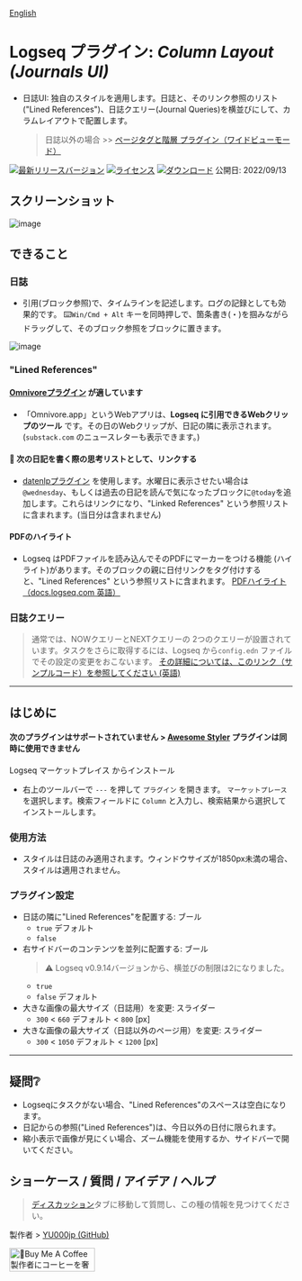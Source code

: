 [English](https://github.com/YU000jp/Logseq-column-Layout)

# Logseq プラグイン: *Column Layout (Journals UI)*

- 日誌UI: 独自のスタイルを適用します。日誌と、そのリンク参照のリスト("Lined References")、日誌クエリー(Journal Queries)を横並びにして、カラムレイアウトで配置します。
  > 日誌以外の場合 >> [ページタグと階層 プラグイン（ワイドビューモード）](https://github.com/YU000jp/logseq-page-tags-and-hierarchy/)

[![最新リリースバージョン](https://img.shields.io/github/v/release/YU000jp/Logseq-column-Layout)](https://github.com/YU000jp/Logseq-column-Layout/releases)
[![ライセンス](https://img.shields.io/github/license/YU000jp/Logseq-column-Layout?color=blue)](https://github.com/YU000jp/Logseq-column-Layout/blob/main/LICENSE)
[![ダウンロード](https://img.shields.io/github/downloads/YU000jp/Logseq-column-Layout/total.svg)](https://github.com/YU000jp/Logseq-column-Layout/releases)
 公開日: 2022/09/13

## スクリーンショット

![image](https://user-images.githubusercontent.com/111847207/195663729-7c979e9e-9309-4f0b-9766-581778c5aaa7.png)

## できること

### 日誌

- 引用(ブロック参照)で、タイムラインを記述します。ログの記録としても効果的です。 ⌨️`Win/Cmd + Alt` キーを同時押しで、箇条書き(・)を掴みながらドラッグして、そのブロック参照をブロックに置きます。

![image](https://user-images.githubusercontent.com/111847207/195662824-35aecadd-c404-42a8-82eb-54ffc628c321.png)

### "Lined References"

#### [Omnivoreプラグイン](https://github.com/omnivore-app/logseq-omnivore) が適しています

- 「Omnivore.app」というWebアプリは、**Logseq に引用できるWebクリップのツール** です。その日のWebクリップが、日記の隣に表示されます。 (`substack.com` のニュースレターも表示できます。)

#### 📅 次の日記を書く際の思考リストとして、リンクする

- [datenlpプラグイン](https://github.com/hkgnp/logseq-datenlp-plugin) を使用します。水曜日に表示させたい場合は`@wednesday`、もしくは過去の日記を読んで気になったブロックに`@today`を追加します。これらはリンクになり、"Linked References" という参照リストに含まれます。(当日分は含まれません)

#### PDFのハイライト

- Logseq はPDFファイルを読み込んでそのPDFにマーカーをつける機能 (ハイライト)があります。そのブロックの親に日付リンクをタグ付けすると、"Lined References" という参照リストに含まれます。 [PDFハイライト（docs.logseq.com 英語）](https://docs.logseq.com/#/page/pdf%20highlights)

### 日誌クエリー

> 通常では、NOWクエリーとNEXTクエリーの 2つのクエリーが設置されています。タスクをさらに取得するには、Logseq から`config.edn` ファイルでその設定の変更をおこないます。 [その詳細については、このリンク（サンプルコード）を参照してください (英語)](https://github.com/YU000jp/logseq-default-queries-journals)

---

## はじめに

#### 次のプラグインはサポートされていません > [Awesome Styler](https://github.com/yoyurec/logseq-awesome-styler) プラグインは同時に使用できません

Logseq マーケットプレイス からインストール
  - 右上のツールバーで `---` を押して `プラグイン` を開きます。 `マーケットプレース` を選択します。検索フィールドに `Column` と入力し、検索結果から選択してインストールします。

### 使用方法

- スタイルは日誌のみ適用されます。ウィンドウサイズが1850px未満の場合、スタイルは適用されません。

### プラグイン設定

- 日誌の隣に"Lined References"を配置する: ブール
   - `true` デフォルト
   - `false`
- 右サイドバーのコンテンツを並列に配置する: ブール
   > ⚠️ Logseq v0.9.14バージョンから、横並びの制限は2になりました。
   - `true`
   - `false` デフォルト
- 大きな画像の最大サイズ（日誌用）を変更: スライダー
   - `300` < `660` デフォルト < `800` [px]
- 大きな画像の最大サイズ（日誌以外のページ用）を変更: スライダー
   - `300` < `1050` デフォルト < `1200` [px]

---

## 疑問❔

- Logseqにタスクがない場合、"Lined References"のスペースは空白になります。
- 日記からの参照("Lined References")は、今日以外の日付に限られます。
- 縮小表示で画像が見にくい場合、ズーム機能を使用するか、サイドバーで開いてください。

## ショーケース / 質問 / アイデア / ヘルプ

> [ディスカッション](https://github.com/YU000jp/Logseq-column-Layout/discussions)タブに移動して質問し、この種の情報を見つけてください。

製作者 > [YU000jp (GitHub)](https://github.com/YU000jp)

<a href="https://www.buymeacoffee.com/yu000japan" target="_blank"><img src="https://cdn.buymeacoffee.com/buttons/v2/default-violet.png" alt="🍌Buy Me A Coffee 製作者にコーヒーを奢ってください!" style="height: 42px;width: 152px" ></a>
